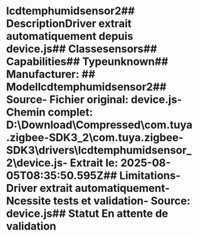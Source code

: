 # lcdtemphumidsensor2##  DescriptionDriver extrait automatiquement depuis device.js##  Classesensors##  Capabilities##  Typeunknown##  Manufacturer: ##  Modellcdtemphumidsensor2##  Source- **Fichier original**: device.js- **Chemin complet**: D:\Download\Compressed\com.tuya.zigbee-SDK3_2\com.tuya.zigbee-SDK3\drivers\lcdtemphumidsensor_2\device.js- **Extrait le**: 2025-08-05T08:35:50.595Z##  Limitations- Driver extrait automatiquement- Ncessite tests et validation- Source: device.js##  Statut En attente de validation